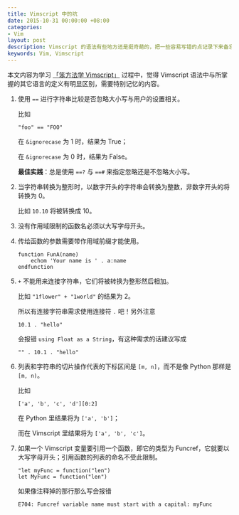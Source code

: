 ```yaml
---
title: Vimscript 中的坑
date: 2015-10-31 00:00:00 +08:00
categories:
- Vim
layout: post
description: Vimscript 的语法有些地方还是挺奇葩的，把一些容易写错的点记录下来备忘。
keywords: Vim, Vimscript
---
```


本文内容为学习 [「笨方法学 Vimscript」](http://learnvimscriptthehardway.onefloweroneworld.com) 过程中，觉得 Vimscript 语法中与所掌握的其它语言的定义有明显区别，需要特别记忆的内容。

1. 使用 `==` 进行字符串比较是否忽略大小写与用户的设置相关。

   比如

   ```vim
   "foo" == "FOO"
   ```

   在 `&ignorecase` 为 1 时，结果为 True；

   在 `&ignorecase` 为 0 时，结果为 False。

   **最佳实践**：总是使用 `==?` 与 `==#` 来指定忽略还是不忽略大小写。

2. 当字符串转换为整形时，以数字开头的字符串会转换为整数，非数字开头的将转换为 0。

   比如 `10.10` 将被转换成 10。

3. 没有作用域限制的函数名必须以大写字母开头。

4. 传给函数的参数需要带作用域前缀才能使用。

   ```vim
   function FunA(name)
       echom 'Your name is ' . a:name
   endfunction
   ```

5. `+` 不能用来连接字符串，它们将被转换为整形然后相加。

   比如 `"1flower" + "1world"` 的结果为 2。

   所以有连接字符串需求使用连接符 `.` 吧！另外注意

   ```vim
   10.1 . "hello"
   ```

   会报错 `using Float as a String`，有这种需求的话建议写成

   ```vim
   "" . 10.1 . "hello"
   ```

6. 列表和字符串的切片操作代表的下标区间是 `[m, n]`，而不是像 Python 那样是 `[m, n)`。

   比如

   ```vim
   ['a', 'b', 'c', 'd'][0:2]
   ```

   在 Python 里结果将为 `['a', 'b']`；

   而在 Vimscript 里结果将为 `['a', 'b', 'c']`。

7. 如果一个 Vimscript 变量要引用一个函数，即它的类型为 Funcref，它就要以大写字母开头；引用函数的列表的命名不受此限制。

   ```vim
   "let myFunc = function("len")
   let MyFunc = function("len")
   ```

   如果像注释掉的那行那么写会报错

   ```
   E704: Funcref variable name must start with a capital: myFunc
   ```
